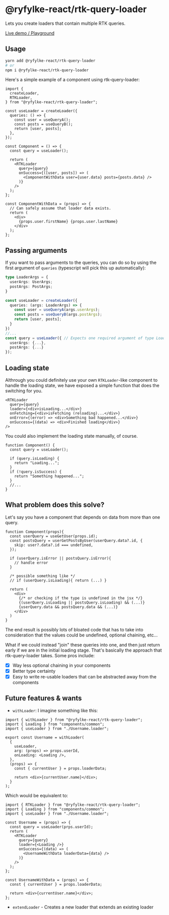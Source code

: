 # @ryfylke-react/rtk-query-loader

Lets you create loaders that contain multiple RTK queries.

[Live demo / Playground](https://stackblitz.com/edit/react-ts-bwcrzm)

## **Usage**

```bash
yarn add @ryfylke-react/rtk-query-loader
# or
npm i @ryfylke-react/rtk-query-loader
```

Here's a simple example of a component using rtk-query-loader:

```tsx
import {
  createLoader,
  RTKLoader,
} from "@ryfylke-react/rtk-query-loader";

const useLoader = createLoader({
  queries: () => {
    const user = useQueryA();
    const posts = useQueryB();
    return [user, posts];
  },
});

const Component = () => {
  const query = useLoader();

  return (
    <RTKLoader
      query={query}
      onSuccess={([user, posts]) => (
        <ComponentWithData user={user.data} posts={posts.data} />
      )}
    />
  );
};

const ComponentWithData = (props) => {
  // Can safely assume that loader data exists.
  return (
    <div>
      {props.user.firstName} {props.user.lastName}
    </div>
  );
};
```

## Passing arguments

If you want to pass arguments to the queries, you can do so by using the first argument of `queries` (typescript will pick this up automatically):

```typescript
type LoaderArgs = {
  userArgs: UserArgs;
  postArgs: PostArgs;
}

const useLoader = createLoader({
  queries: (args: LoaderArgs) => {
    const user = useQueryA(args.userArgs);
    const posts = useQueryB(args.postArgs);
    return [user, posts];
  }
})
//...
const query = useLoader({ // Expects one required argument of type LoaderArgs
  userArgs: {...},
  postArgs: {...}
});
```

## Loading state

Althrough you could definitely use your own `RTKLoader`-like component to handle the loading state, we have exposed a simple function that does the switching for you.

```tsx
<RTKLoader
  query={query}
  loader={<div>isLoading...</div>}
  onFetching={<div>isFetching (reloading)...</div>}
  onError={(error) => <div>Something bad happened...</div>}
  onSuccess={(data) => <div>Finished loading</div>}
/>
```

You could also implement the loading state manually, of course.

```tsx
function Component() {
  const query = useLoader();

  if (query.isLoading) {
    return "Loading...";
  }
  if (!query.isSuccess) {
    return "Something happened...";
  }
  //...
}
```

## What problem does this solve?

Let's say you have a component that depends on data from more than one query.

```tsx
function Component(props){
  const userQuery = useGetUser(props.id);
  const postsQuery = userGetPostsByUser(userQuery.data?.id, {
    skip: user?.data?.id === undefined,
  });

  if (userQuery.isError || postsQuery.isError){
    // handle error
  }

  /* possible something like */
  // if (userQuery.isLoading){ return (...) }

  return (
    <div>
      {/* or checking if the type is undefined in the jsx */}
      {(userQuery.isLoading || postsQuery.isLoading) && (...)}
      {userQuery.data && postsQuery.data && (...)}
    </div>
  )
}
```

The end result is possibly lots of bloated code that has to take into consideration that the values could be undefined, optional chaining, etc...

What if we could instead "join" these queries into one, and then just return early if we are in the initial loading stage. That's basically the approach that rtk-query-loader takes. Some pros include:

- [x] Way less optional chaining in your components
- [x] Better type certainty
- [x] Easy to write re-usable loaders that can be abstracted away from the components

## Future features & wants

- `withLoader`: I imagine something like this:

```tsx
import { withLoader } from "@ryfylke-react/rtk-query-loader";
import { Loading } from "components/common";
import { useLoader } from "./Username.loader";

export const Username = withLoader(
  {
    useLoader,
    arg: (props) => props.userId,
    onLoading: <Loading />,
  },
  (props) => {
    const { currentUser } = props.loaderData;

    return <div>{currentUser.name}</div>;
  }
);
```

Which would be equivalent to:

```tsx
import { RTKLoader } from "@ryfylke-react/rtk-query-loader";
import { Loading } from "components/common";
import { useLoader } from "./Username.loader";

const Username = (props) => {
  const query = useLoader(prps.userId);
  return (
    <RTKLoader
      query={query}
      loader={<Loading />}
      onSuccess={(data) => (
        <UsernameWithData loaderData={data} />
      )}
    />
  );
};

const UsernameWithData = (props) => {
  const { currentUser } = props.loaderData;

  return <div>{currentUser.name}</div>;
};
```

- `extendLoader` - Creates a new loader that extends an existing loader
